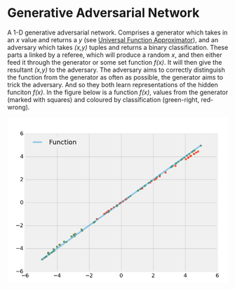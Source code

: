 # Generative Adversarial Network

A 1-D generative adversarial network. Comprises a generator which takes in an *x* value and returns a *y* (see [Universal Function Approximator](https://github.com/neal-o-r/function_approx)), and an adversary which takes *(x,y)* tuples and returns a binary classification. These parts a linked by a referee, which will produce a random *x*, and then either feed it through the generator or some set function *f(x)*. It will then give the resultant *(x,y)* to the adversary. The adversary aims to correctly distinguish the function from the generator as often as possible, the generator aims to trick the adversary. And so they both learn representations  of the hidden funciton *f(x)*. In the figure below is a function *f(x)*, values from the generator (marked with squares) and coloured by classification (green-right, red-wrong).

![results](https://github.com/neal-o-r/gen_adv_net/blob/master/results.png)

